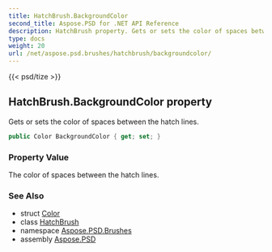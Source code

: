 ```yaml
---
title: HatchBrush.BackgroundColor
second_title: Aspose.PSD for .NET API Reference
description: HatchBrush property. Gets or sets the color of spaces between the hatch lines
type: docs
weight: 20
url: /net/aspose.psd.brushes/hatchbrush/backgroundcolor/
---
```

{{< psd/tize >}}
## HatchBrush.BackgroundColor property

Gets or sets the color of spaces between the hatch lines.

```csharp
public Color BackgroundColor { get; set; }
```

### Property Value

The color of spaces between the hatch lines.

### See Also

* struct [Color](../../../aspose.psd/color/)
* class [HatchBrush](../)
* namespace [Aspose.PSD.Brushes](../../hatchbrush/)
* assembly [Aspose.PSD](../../../)


